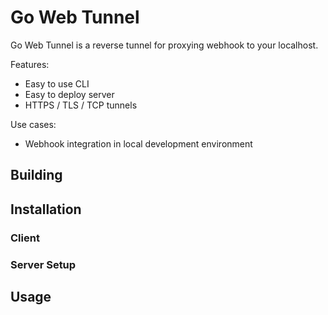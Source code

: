 # Go Web Tunnel

Go Web Tunnel is a reverse tunnel for proxying webhook to your localhost.

Features:

* Easy to use CLI
* Easy to deploy server
* HTTPS / TLS / TCP tunnels

Use cases:

* Webhook integration in local development environment

## Building

## Installation

### Client

### Server Setup



## Usage
